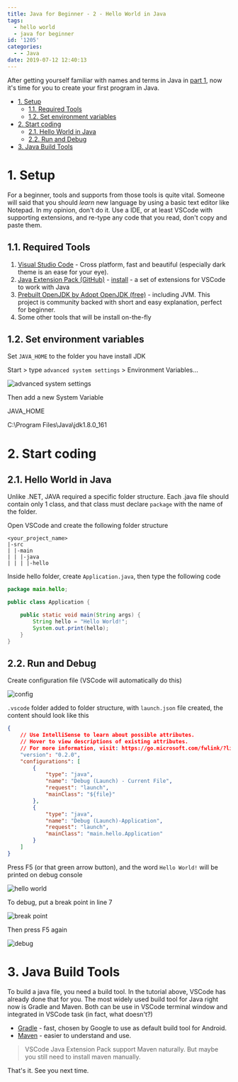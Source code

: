 ```yaml
---
title: Java for Beginner - 2 - Hello World in Java
tags:
  - hello world
  - java for beginner
id: '1205'
categories:
  - - Java
date: 2019-07-12 12:40:13
---
```


After getting yourself familiar with names and terms in Java in [part 1](https://huntertran.ca/2019/07/11/java-for-beginner-1-introduction-to-java-from-a-net-guy/), now it's time for you to create your first program in Java.

<!-- more -->

*   [1. Setup](#1-setup)
    *   [1.1. Required Tools](#11-required-tools)
    *   [1.2. Set environment variables](#12-set-environment-variables)
*   [2. Start coding](#2-start-coding)
    *   [2.1. Hello World in Java](#21-hello-world-in-java)
    *   [2.2. Run and Debug](#22-run-and-debug)
*   [3. Java Build Tools](#3-java-build-tools)

# 1. Setup

For a beginner, tools and supports from those tools is quite vital. Someone will said that you should _learn_ new language by using a basic text editor like Notepad. In my opinion, don't do it. Use a IDE, or at least VSCode with supporting extensions, and re-type any code that you read, don't copy and paste them.

## 1.1. Required Tools

1.  [Visual Studio Code](https://code.visualstudio.com/) - Cross platform, fast and beautiful (especially dark theme is an ease for your eye).
2.  [Java Extension Pack (GitHub)](https://github.com/Microsoft/vscode-java-pack) - [install](https://marketplace.visualstudio.com/items?itemName=vscjava.vscode-java-pack&ssr=false) - a set of extensions for VSCode to work with Java
3.  [Prebuilt OpenJDK by Adopt OpenJDK (free)](https://adoptopenjdk.net/) - including JVM. This project is community backed with short and easy explanation, perfect for beginner.
4.  Some other tools that will be install on-the-fly

## 1.2. Set environment variables

Set `JAVA_HOME` to the folder you have install JDK

Start > type `advanced system settings` > Environment Variables…

![advanced system settings](https://i.imgur.com/WokUE7n.png)

Then add a new System Variable

JAVA\_HOME

C:\\Program Files\\Java\\jdk1.8.0\_161

# 2. Start coding

## 2.1. Hello World in Java

Unlike .NET, JAVA required a specific folder structure. Each .java file should contain only 1 class, and that class must declare `package` with the name of the folder.

Open VSCode and create the following folder structure

```
<your_project_name>
|-src
| |-main
| | |-java
| | | |-hello
```

Inside hello folder, create `Application.java`, then type the following code

```java
package main.hello;

public class Application {

    public static void main(String args) {
        String hello = "Hello World!";
        System.out.print(hello);
    }
}
```

## 2.2. Run and Debug

Create configuration file (VSCode will automatically do this)

![config](https://i.imgur.com/r1j33Ht.png)

`.vscode` folder added to folder structure, with `launch.json` file created, the content should look like this

```json
{
    // Use IntelliSense to learn about possible attributes.
    // Hover to view descriptions of existing attributes.
    // For more information, visit: https://go.microsoft.com/fwlink/?linkid=830387
    "version": "0.2.0",
    "configurations": [
        {
            "type": "java",
            "name": "Debug (Launch) - Current File",
            "request": "launch",
            "mainClass": "${file}"
        },
        {
            "type": "java",
            "name": "Debug (Launch)-Application",
            "request": "launch",
            "mainClass": "main.hello.Application"
        }
    ]
}
```

Press F5 (or that green arrow button), and the word `Hello World!` will be printed on debug console

![hello world](https://i.imgur.com/lopZQwM.png)

To debug, put a break point in line 7

![break point](https://i.imgur.com/fSl61GO.png)

Then press F5 again

![debug](https://i.imgur.com/hJHvv44.png)

# 3. Java Build Tools

To build a java file, you need a build tool. In the tutorial above, VSCode has already done that for you. The most widely used build tool for Java right now is Gradle and Maven. Both can be use in VSCode terminal window and integrated in VSCode task (in fact, what doesn't?)

*   [Gradle](https://gradle.org/) - fast, chosen by Google to use as default build tool for Android.
*   [Maven](https://maven.apache.org/) - easier to understand and use.

> VSCode Java Extension Pack support Maven naturally. But maybe you still need to install maven manually.

That's it. See you next time.
